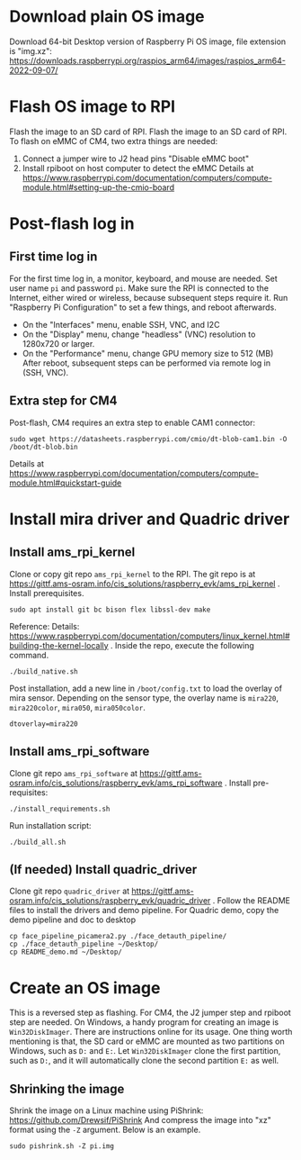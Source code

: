 
# Download plain OS image
Download 64-bit Desktop version of Raspberry Pi OS image, file extension is "img.xz":
https://downloads.raspberrypi.org/raspios_arm64/images/raspios_arm64-2022-09-07/

# Flash OS image to RPI
Flash the image to an SD card of RPI.
Flash the image to an SD card of RPI.
To flash on eMMC of CM4, two extra things are needed:
1. Connect a jumper wire to J2 head pins "Disable eMMC boot"
2. Install rpiboot on host computer to detect the eMMC
Details at https://www.raspberrypi.com/documentation/computers/compute-module.html#setting-up-the-cmio-board

# Post-flash log in

## First time log in
For the first time log in, a monitor, keyboard, and mouse are needed.
Set user name `pi` and password `pi`.
Make sure the RPI is connected to the Internet, either wired or wireless, because subsequent steps require it.
Run "Raspberry Pi Configuration" to set a few things, and reboot afterwards.
- On the "Interfaces" menu, enable SSH, VNC, and I2C
- On the "Display" menu, change "headless" (VNC) resolution to 1280x720 or larger.
- On the "Performance" menu, change GPU memory size to 512 (MB)
After reboot, subsequent steps can be performed via remote log in (SSH, VNC).

## Extra step for CM4
Post-flash, CM4 requires an extra step to enable CAM1 connector:
```
sudo wget https://datasheets.raspberrypi.com/cmio/dt-blob-cam1.bin -O /boot/dt-blob.bin
```
Details at https://www.raspberrypi.com/documentation/computers/compute-module.html#quickstart-guide

# Install mira driver and Quadric driver

## Install ams_rpi_kernel
Clone or copy git repo `ams_rpi_kernel` to the RPI.
The git repo is at https://gittf.ams-osram.info/cis_solutions/raspberry_evk/ams_rpi_kernel .
Install prerequisites.
```
sudo apt install git bc bison flex libssl-dev make
```
Reference: Details: https://www.raspberrypi.com/documentation/computers/linux_kernel.html#building-the-kernel-locally .
Inside the repo, execute the following command.
```
./build_native.sh
```
Post installation, add a new line in `/boot/config.txt` to load the overlay of mira sensor. Depending on the sensor type, the overlay name is `mira220`, `mira220color`, `mira050`, `mira050color`.
```
dtoverlay=mira220
```

## Install ams_rpi_software
Clone git repo `ams_rpi_software` at https://gittf.ams-osram.info/cis_solutions/raspberry_evk/ams_rpi_software .
Install pre-requisites:
```
./install_requirements.sh
```
Run installation script:
```
./build_all.sh
```

## (If needed) Install quadric_driver
Clone git repo `quadric_driver` at https://gittf.ams-osram.info/cis_solutions/raspberry_evk/quadric_driver .
Follow the README files to install the drivers and demo pipeline.
For Quadric demo, copy the demo pipeline and doc to desktop
```
cp face_pipeline_picamera2.py ./face_detauth_pipeline/
cp ./face_detauth_pipeline ~/Desktop/
cp README_demo.md ~/Desktop/
```

# Create an OS image
This is a reversed step as flashing. For CM4, the J2 jumper step and rpiboot step are needed.
On Windows, a handy program for creating an image is `Win32DiskImager`. There are instructions online for its usage. One thing worth mentioning is that, the SD card or eMMC are mounted as two partitions on Windows, such as `D:` and `E:`. Let `Win32DiskImager` clone the first partition, such as `D:`, and it will automatically clone the second partition `E:` as well.

## Shrinking the image
Shrink the image on a Linux machine using PiShrink: https://github.com/Drewsif/PiShrink
And compress the image into "xz" format using the `-Z` argument. Below is an example.
```
sudo pishrink.sh -Z pi.img
```


